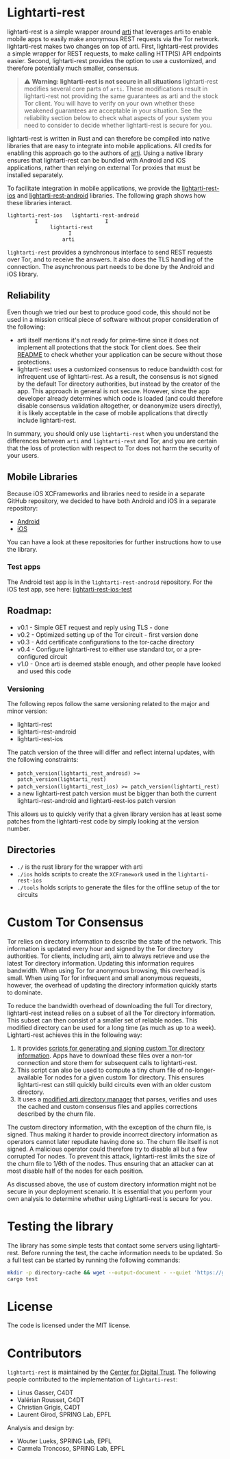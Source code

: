 # Lightarti-rest

lightarti-rest is a simple wrapper around [arti](https://gitlab.torproject.org/tpo/core/arti) that leverages arti to enable mobile apps to easily make anonymous REST requests via the Tor network. lightarti-rest makes two changes on top of arti. First, lightarti-rest provides a simple wrapper for REST requests, to make calling HTTP(S) API endpoints easier. Second, lightarti-rest provides the option to use a customized, and therefore potentially much smaller, consensus.

> :warning: **Warning: lightarti-rest is not secure in all situations** lightarti-rest modifies several core parts of `arti`. These modifications result in lightarti-rest not providing the same guarantees as arti and the stock Tor client. You will have to verify on your own whether these weakened guarantees are acceptable in your situation. See the reliability section below to check what aspects of your system you need to consider to decide whether lightarti-rest is secure for you.

lightarti-rest is written in Rust and can therefore be compiled into native libraries that are easy to integrate into mobile applications. All credits for enabling this approach go to the authors of [arti](https://gitlab.torproject.org/tpo/core/arti). Using a native library ensures that lightarti-rest can be bundled with Android and iOS applications, rather than relying on external Tor proxies that must be installed separately.

To facilitate integration in mobile applications, we provide the [lightarti-rest-ios](https://github.com/c4dt/lightarti-rest-ios) and [lightarti-rest-android](https://github.com/c4dt/lightarti-rest-android) libraries. The following graph shows how these libraries interact.

```
lightarti-rest-ios   lightarti-rest-android
         I                      I
              lightarti-rest
                    I
                  arti
```

`lightarti-rest` provides a synchronous interface to send REST requests over Tor, and
to receive the answers. It also does the TLS handling of the connection. The
asynchronous part needs to be done by the Android and iOS library.

## Reliability

Even though we tried our best to produce good code, this should not be used in a
mission critical piece of software without proper consideration of the following:

- arti itself mentions it's not ready for prime-time since it does not implement all protections that the stock Tor client does. See their [README](https://gitlab.torproject.org/tpo/core/arti/-/blob/main/README.md) to check whether your application can be secure without those protections.
- lightarti-rest uses a customized consensus to reduce bandwidth cost for infrequent use of lightarti-rest. As a result, the consensus is not signed by the default Tor directory authorities, but instead by the creator of the app. This approach in general is not secure. However, since the app developer already determines which code is loaded (and could therefore disable consensus validation altogether, or deanonymize users directly), it is likely acceptable in the case of mobile applications that directly include lightarti-rest.

In summary, you should only use `lightarti-rest` when you understand the differences between `arti` and `lightarti-rest` and Tor, and you are certain that the loss of protection with respect to Tor does not harm the security of your users.

## Mobile Libraries

Because iOS XCFrameworks and libraries need to reside in a separate GitHub repository,
we decided to have both Android and iOS in a separate repository:

- [Android](https://github.com/c4dt/lightarti-rest-android)
- [iOS](https://github.com/c4dt/lightarti-rest-ios)

You can have a look at these repositories for further instructions how to use the
library.

### Test apps

The Android test app is in the `lightarti-rest-android` repository.
For the iOS test app, see here:
[lightarti-rest-ios-test](https://github.com/c4dt/lightarti-rest-ios-test)

## Roadmap:

- v0.1 - Simple GET request and reply using TLS - done
- v0.2 - Optimized setting up of the Tor circuit - first version done
- v0.3 - Add certificate configurations to the tor-cache directory
- v0.4 - Configure lightarti-rest to either use standard tor, or a pre-configured circuit
- v1.0 - Once arti is deemed stable enough, and other people have looked and used this code

### Versioning

The following repos follow the same versioning related to the major and minor version:

- lightarti-rest
- lightarti-rest-android
- lightarti-rest-ios

The patch version of the three will differ and reflect internal updates, with the
following constraints:

- `patch_version(lightarti_rest_android) >= patch_version(lightarti_rest)`
- `patch_version(lightarti_rest_ios) >= patch_version(lightarti_rest)`
- a new lightarti-rest patch version must be bigger than both the current lightarti-rest-android and
  lightarti-rest-ios patch version

This allows us to quickly verify that a given library version has at least some patches
from the lightarti-rest code by simply looking at the version number.

## Directories

- `./` is the rust library for the wrapper with arti
- `./ios` holds scripts to create the `XCFramework` used in the `lightarti-rest-ios`
- `./tools` holds scripts to generate the files for the offline setup of the tor circuits

# Custom Tor Consensus

Tor relies on directory information to describe the state of the network. This information is updated every hour and signed by the Tor directory authorities. Tor clients, including arti, aim to always retrieve and use the latest Tor directory information. Updating this information requires bandwidth. When using Tor for anonymous browsing, this overhead is small. When using Tor for infrequent and small anonymous requests, however, the overhead of updating the directory information quickly starts to dominate.

To reduce the bandwidth overhead of downloading the full Tor directory, lightarti-rest instead relies on a subset of all the Tor directory information. This subset can then consist of a smaller set of reliable nodes. This modified directory can be used for a long time (as much as up to a week). Lightarti-rest achieves this in the following way:

1. It provides [scripts for generating and signing custom Tor directory information](tools/README.md). Apps have to download these files over a non-tor connection and store them for subsequent calls to lightarti-rest.
2. This script can also be used to compute a tiny churn file of no-longer-available Tor nodes for a given custom Tor directory. This ensures lightarti-rest can still quickly build circuits even with an older custom directory.
3. It uses a [modified arti directory manager](src/lightarti/tor-dirmgr) that parses, verifies and uses the cached and custom consensus files and applies corrections described by the churn file.

The custom directory information, with the exception of the churn file, is signed. Thus making it harder to provide incorrect directory information as operators cannot later repudiate having done so. The churn file itself is not signed. A malicious operator could therefore try to disable all but a few corrupted Tor nodes. To prevent this attack, lightarti-rest limits the size of the churn file to 1/6th of the nodes. Thus ensuring that an attacker can at most disable half of the nodes for each position.

As discussed above, the use of custom directory information might not be secure in your deployment scenario. It is essential that you perform your own analysis to determine whether using Lightarti-rest is secure for you.

# Testing the library

The library has some simple tests that contact some servers using lightarti-rest.
Before running the test, the cache information needs to be updated.
So a full test can be started by running the following commands:

```bash
mkdir -p directory-cache && wget --output-document - --quiet 'https://github.com/c4dt/lightarti-directory/releases/latest/download/directory-cache.tgz' | tar -C directory-cache -zxf -
cargo test
```

# License

The code is licensed under the MIT license.

# Contributors

`lightarti-rest` is maintained by the [Center for Digital Trust](https://c4dt.org/). The following people contributed to the implementation of `lightarti-rest`:

- Linus Gasser, C4DT
- Valérian Rousset, C4DT
- Christian Grigis, C4DT
- Laurent Girod, SPRING Lab, EPFL

Analysis and design by:

- Wouter Lueks, SPRING Lab, EPFL
- Carmela Troncoso, SPRING Lab, EPFL
